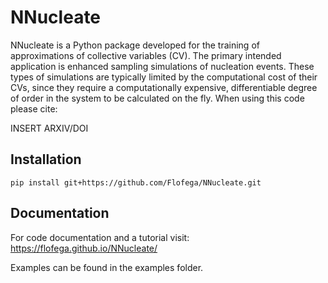 # NNucleate

NNucleate is a Python package developed for the training of approximations of collective variables (CV). The primary intended application is enhanced sampling simulations of nucleation events. These types of simulations are typically limited by the computational cost of their CVs, since they require a computationally expensive, differentiable degree of order in the system to be calculated on the fly. When using this code please cite:

INSERT ARXIV/DOI

## Installation

`pip install git+https://github.com/Flofega/NNucleate.git`

## Documentation
For code documentation and a tutorial visit:
https://flofega.github.io/NNucleate/

Examples can be found in the examples folder.
